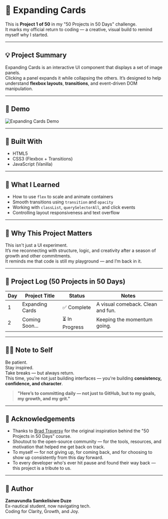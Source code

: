 # 🎴 Expanding Cards

This is **Project 1 of 50** in my "50 Projects in 50 Days" challenge.  
It marks my official return to coding — a creative, visual build to remind myself why I started.

---

## 💡 Project Summary

Expanding Cards is an interactive UI component that displays a set of image panels.  
Clicking a panel expands it while collapsing the others. It’s designed to help understand **flexbox layouts**, **transitions**, and event-driven DOM manipulation.

---

## 🎥 Demo

![Expanding Cards Demo](https://www.loom.com/share/361baefdbd6a446fb44e3da81273b39c?sid=10a62a3a-e215-42e4-9664-cef2a3f86e00)

---

## 🔧 Built With

- HTML5
- CSS3 (Flexbox + Transitions)
- JavaScript (Vanilla)

---

## 📁 What I Learned

- How to use `flex` to scale and animate containers
- Smooth transitions using `transition` and `opacity`
- Working with `classList`, `querySelectorAll`, and click events
- Controlling layout responsiveness and text overflow

---

## 🌱 Why This Project Matters

This isn't just a UI experiment.  
It’s me reconnecting with structure, logic, and creativity after a season of growth and other commitments.  
It reminds me that code is still my playground — and I’m back in it.

---

## 📅 Project Log (50 Projects in 50 Days)

| Day | Project Title        | Status     | Notes                             |
|-----|----------------------|------------|-----------------------------------|
| 1   | Expanding Cards      | ✅ Complete | A visual comeback. Clean and fun. |
| 2   | Coming Soon...       | ⏳ In Progress | Keeping the momentum going.    |

---

## ✍🏽 Note to Self

Be patient.  
Stay inspired.  
Take breaks — but always return.  
This time, you're not just building interfaces — you're building **consistency, confidence, and character**.

> **"Here’s to committing daily — not just to GitHub, but to my goals, my growth, and my grit."**

---

## 🙌 Acknowledgements

- Thanks to [Brad Traversy](https://www.udemy.com/course/50-projects-50-days/) for the original inspiration behind the "50 Projects in 50 Days" course.
- Shoutout to the open-source community — for the tools, resources, and motivation that helped me get back on track.
- To myself — for not giving up, for coming back, and for choosing to show up consistently from this day forward.
- To every developer who's ever hit pause and found their way back — this project is a tribute to us.

---

## 🧭 Author

**Zamavundla Samkelisiwe Duze**  
Ex-nautical student, now navigating tech.  
Coding for Clarity, Growth, and Joy.
